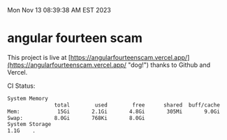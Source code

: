Mon Nov 13 08:39:38 AM EST 2023

# angular fourteen scam


This project is live at [https://angularfourteenscam.vercel.app/](https://angularfourteenscam.vercel.app/ "dog!") thanks to Github and Vercel.

CI Status: 

```bash
System Memory
               total        used        free      shared  buff/cache   available
Mem:            15Gi       2.1Gi       4.8Gi       305Mi       9.0Gi        13Gi
Swap:          8.0Gi       768Ki       8.0Gi
System Storage
1.1G	.
